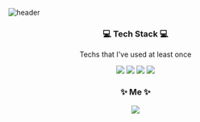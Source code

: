 ![header](https://capsule-render.vercel.app/api?type=waving&color=auto&height=200&section=header&text=JiYeonKim&fontSize=50)

<h3 align="center"> 💻 Tech Stack 💻</h3>

<p align="center"> Techs that I've used at least once </p>


<p align="center">
  <img src="https://img.shields.io/badge/Java-007396?style=flat-square&logo=Java&logoColor=white"/>
  <img src="https://img.shields.io/badge/C++-00599C?style=flat-square&logo=cplusplus&logoColor=white"/>
  <img src="https://img.shields.io/badge/Python-3766AB?style=flat-square&logo=Python&logoColor=white"/>
  <img src="https://img.shields.io/badge/Mysql-4479A1?style=flat-square&logo=Mysql&logoColor=white"/>
</p>

<h3 align="center"> ✨ Me ✨</h3>

<p align="center">
  <a href="https://www.instagram.com/_12x04/"><img src="https://img.shields.io/badge/instagram-E4405F?style=flat-square&logo=instagram&logoColor=white&link="https://www.instagram.com/_12x04/"/>
</p>
